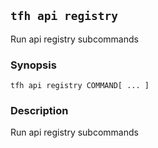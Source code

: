 ## `tfh api registry`

Run api registry subcommands

### Synopsis

    tfh api registry COMMAND[ ... ]

### Description

Run api registry subcommands

